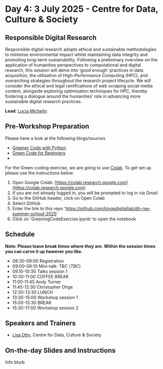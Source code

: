 # Day 4: 3 July 2025 - Centre for Data, Culture & Society

## Responsible Digital Research

Responsible digital research adopts ethical and sustainable methodologies to minimise environmental impact whilst maintaining data integrity and promoting long-term sustainability. Following a preliminary overview on the application of humanities perspectives to computational and digital research, this session will delve into ‘good enough’ practices in data acquisition, the utilisation of High-Performance Computing (HPC), and overarching strategies throughout the research project lifecycle. We will consider the ethical and legal ramifications of web scraping social media content, alongside exploring optimisation techniques for HPC, thereby fostering a dialogue around the humanities’ role in advancing more sustainable digital research practices. 

**Lead**: [Lucia Michelin](https://www.ed.ac.uk/profile/dr-lucia-michielin)

## Pre-Workshop Preparation

Please have a look at the following blogs/sources
- [Greener Code with Python](https://www.suso.academy/en/2023/03/13/green-coding-the-5-most-important-basics-for-sustainable-software-development-with-code-examples/)
- [Green Code for Beginners](https://arvid.tech/green-code-for-beginners/)
- 
For the Green-coding exercise, we are going to use [Colab](https://colab.google/). To get set up please use the instructions below
1. Open Google Colab: [https://colab.research.google.com](https://colab.research.google.com)
2. If you are not already logged in, you will be prompted to log in via Gmail
3. Go to the GitHub header, click on Open Colab
4. Select GitHub
5. Enter the link to this repo 'https://github.com/kingsdigitallab/dh-rse-summer-school-2025'
6. Click on 'GreeningCodeExercise.ipynb' to open the notebook

## Schedule

**Note: Please leave break times where they are. Within the session times you can carve it up however you like.**

- 08:30-09:00 Registration
- 09:00-09:10 Mini-talk: _TBC_ (_TBC_)
- 09.10-10:30 Talks session 1
- 10:30-11:00 COFFEE BREAK
- 11:00-11:45 Andy Turner
- 11:45-12:30 Christopher Ohge
- 12:30-13:30 LUNCH
- 13:30-15:00 Workshop session 1
- 15:00-15:30 BREAK
- 15:30-17:00 Workshop session 2

## Speakers and Trainers

- [Lisa Otty](https://efi.ed.ac.uk/people/lisa-otty/), Centre for Data, Culture & Society

## On-the-day Slides and Instructions

Info blurb
